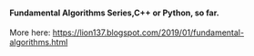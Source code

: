 #### Fundamental Algorithms Series,C++ or Python, so far.
More here: https://lion137.blogspot.com/2019/01/fundamental-algorithms.html     


